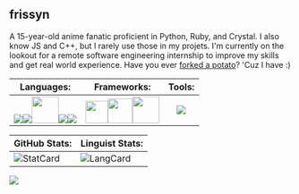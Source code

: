 ## frissyn

A 15-year-old anime fanatic proficient in Python, Ruby, and Crystal. I also know JS and C++, but I rarely use those in my projets. I'm currently on the lookout for a remote software engineering internship to improve my skills and get real world experience. Have you ever [forked a potato](https://github.com/drtshock/Potato)? 'Cuz I have :)

|**Languages:**|**Frameworks:**|**Tools:**|
|:------------:|:-------------:|:--------:|
|<img src="https://img.icons8.com/color/48/000000/python.png"><img src="https://img.icons8.com/color/48/000000/ruby-programming-language.png"/><img src="https://crystal-lang.org/assets/media/crystal_icon.svg" width="48" height="48"><img src="https://img.icons8.com/color/48/000000/javascript.png"/><img src="https://img.icons8.com/color/48/000000/c-plus-plus-logo.png"/>|<img src="https://flask.palletsprojects.com/en/1.1.x/_static/flask-icon.png" width="40" height="40"><img src="https://www.markusantonwolf.com/media/pages/blog/tailwind-css/265298487-1596675041/tailwind-css-logo.svg" width="44" height="44"><img src="https://kemalcr.com/img/kemal.png" width="48" height="48">|<img src="https://img.icons8.com/windows/48/00bfff/rainmeter.png">|

|**GitHub Stats:**|**Linguist Stats:**|
|:----------------|:------------------|
|![StatCard](https://github-readme-stats.vercel.app/api?username=frissyn&count_private=true&theme=blueberry&show_icons=true&include_all_commits=true)|![LangCard](https://github-readme-stats.vercel.app/api/top-langs/?username=frissyn&layout=compact&theme=blueberry&exclude_repo=Repl.it-CSS-Index&langs_count=6)|

![](https://hit.yhype.me/github/profile?user_id=62220201)
